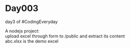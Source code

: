 # Day003
day3 of #CodingEveryday

A nodejs project:  
upload excel through form to /public and extract its content  
abc.xlsx is the demo excel  
